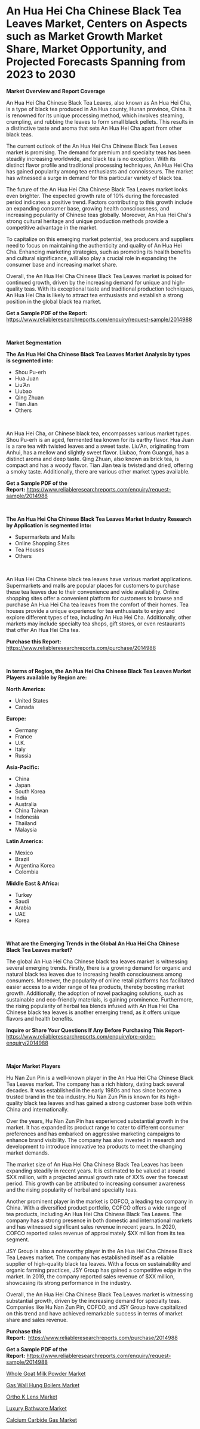 <p><h1>An Hua Hei Cha Chinese Black Tea Leaves Market, Centers on Aspects such as Market Growth Market Share, Market Opportunity, and Projected Forecasts Spanning from 2023 to 2030</h1></p><p><strong>Market Overview and Report Coverage</strong></p>
<p><p>An Hua Hei Cha Chinese Black Tea Leaves, also known as An Hua Hei Cha, is a type of black tea produced in An Hua county, Hunan province, China. It is renowned for its unique processing method, which involves steaming, crumpling, and rubbing the leaves to form small black pellets. This results in a distinctive taste and aroma that sets An Hua Hei Cha apart from other black teas.</p><p>The current outlook of the An Hua Hei Cha Chinese Black Tea Leaves market is promising. The demand for premium and specialty teas has been steadily increasing worldwide, and black tea is no exception. With its distinct flavor profile and traditional processing techniques, An Hua Hei Cha has gained popularity among tea enthusiasts and connoisseurs. The market has witnessed a surge in demand for this particular variety of black tea.</p><p>The future of the An Hua Hei Cha Chinese Black Tea Leaves market looks even brighter. The expected growth rate of 10% during the forecasted period indicates a positive trend. Factors contributing to this growth include an expanding consumer base, growing health consciousness, and increasing popularity of Chinese teas globally. Moreover, An Hua Hei Cha's strong cultural heritage and unique production methods provide a competitive advantage in the market.</p><p>To capitalize on this emerging market potential, tea producers and suppliers need to focus on maintaining the authenticity and quality of An Hua Hei Cha. Enhancing marketing strategies, such as promoting its health benefits and cultural significance, will also play a crucial role in expanding the consumer base and increasing market share.</p><p>Overall, the An Hua Hei Cha Chinese Black Tea Leaves market is poised for continued growth, driven by the increasing demand for unique and high-quality teas. With its exceptional taste and traditional production techniques, An Hua Hei Cha is likely to attract tea enthusiasts and establish a strong position in the global black tea market.</p></p>
<p><strong>Get a Sample PDF of the Report:</strong> <a href="https://www.reliableresearchreports.com/enquiry/request-sample/2014988">https://www.reliableresearchreports.com/enquiry/request-sample/2014988</a></p>
<p>&nbsp;</p>
<p><strong>Market Segmentation</strong></p>
<p><strong>The An Hua Hei Cha Chinese Black Tea Leaves Market Analysis by types is segmented into:</strong></p>
<p><ul><li>Shou Pu-erh</li><li>Hua Juan</li><li>Liu’An</li><li>Liubao</li><li>Qing Zhuan</li><li>Tian Jian</li><li>Others</li></ul></p>
<p>&nbsp;</p>
<p><p>An Hua Hei Cha, or Chinese black tea, encompasses various market types. Shou Pu-erh is an aged, fermented tea known for its earthy flavor. Hua Juan is a rare tea with twisted leaves and a sweet taste. Liu'An, originating from Anhui, has a mellow and slightly sweet flavor. Liubao, from Guangxi, has a distinct aroma and deep taste. Qing Zhuan, also known as brick tea, is compact and has a woody flavor. Tian Jian tea is twisted and dried, offering a smoky taste. Additionally, there are various other market types available.</p></p>
<p><strong>Get a Sample PDF of the Report:</strong>&nbsp;<a href="https://www.reliableresearchreports.com/enquiry/request-sample/2014988">https://www.reliableresearchreports.com/enquiry/request-sample/2014988</a></p>
<p>&nbsp;</p>
<p><strong>The An Hua Hei Cha Chinese Black Tea Leaves Market Industry Research by Application is segmented into:</strong></p>
<p><ul><li>Supermarkets and Malls</li><li>Online Shopping Sites</li><li>Tea Houses</li><li>Others</li></ul></p>
<p>&nbsp;</p>
<p><p>An Hua Hei Cha Chinese black tea leaves have various market applications. Supermarkets and malls are popular places for customers to purchase these tea leaves due to their convenience and wide availability. Online shopping sites offer a convenient platform for customers to browse and purchase An Hua Hei Cha tea leaves from the comfort of their homes. Tea houses provide a unique experience for tea enthusiasts to enjoy and explore different types of tea, including An Hua Hei Cha. Additionally, other markets may include specialty tea shops, gift stores, or even restaurants that offer An Hua Hei Cha tea.</p></p>
<p><strong>Purchase this Report:</strong>&nbsp; <a href="https://www.reliableresearchreports.com/purchase/2014988">https://www.reliableresearchreports.com/purchase/2014988</a></p>
<p>&nbsp;</p>
<p><strong>In terms of Region, the An Hua Hei Cha Chinese Black Tea Leaves Market Players available by Region are:</strong></p>
<p>
    <p> <strong> North America: </strong>
        <ul>
            <li>United States</li>
            <li>Canada</li>
        </ul>
        </p> 
    <p> <strong> Europe: </strong>
        <ul>
            <li>Germany</li>
            <li>France</li>
            <li>U.K.</li>
            <li>Italy</li>
            <li>Russia</li>
        </ul>
        </p> 
    <p> <strong> Asia-Pacific: </strong>
        <ul>
            <li>China</li>
            <li>Japan</li>
            <li>South Korea</li>
            <li>India</li>
            <li>Australia</li>
            <li>China Taiwan</li>
            <li>Indonesia</li>
            <li>Thailand</li>
            <li>Malaysia</li>
        </ul>
        </p> 
    <p> <strong> Latin America: </strong>
        <ul>
            <li>Mexico</li>
            <li>Brazil</li>
            <li>Argentina Korea</li>
            <li>Colombia</li>
        </ul>
        </p> 
    <p> <strong> Middle East & Africa: </strong>
        <ul>
            <li>Turkey</li>
            <li>Saudi</li>
            <li>Arabia</li>
            <li>UAE</li>
            <li>Korea</li>
        </ul>
    </p>
    </p>
<p>&nbsp;</p>
<p><strong>What are the Emerging Trends in the Global An Hua Hei Cha Chinese Black Tea Leaves market?</strong></p>
<p><p>The global An Hua Hei Cha Chinese black tea leaves market is witnessing several emerging trends. Firstly, there is a growing demand for organic and natural black tea leaves due to increasing health consciousness among consumers. Moreover, the popularity of online retail platforms has facilitated easier access to a wider range of tea products, thereby boosting market growth. Additionally, the adoption of novel packaging solutions, such as sustainable and eco-friendly materials, is gaining prominence. Furthermore, the rising popularity of herbal tea blends infused with An Hua Hei Cha Chinese black tea leaves is another emerging trend, as it offers unique flavors and health benefits.</p></p>
<p><strong>Inquire or Share Your Questions If Any Before Purchasing This Report</strong>- <a href="https://www.reliableresearchreports.com/enquiry/pre-order-enquiry/2014988">https://www.reliableresearchreports.com/enquiry/pre-order-enquiry/2014988</a></p>
<p>&nbsp;</p>
<p><strong>Major Market Players</strong></p>
<p><p>Hu Nan Zun Pin is a well-known player in the An Hua Hei Cha Chinese Black Tea Leaves market. The company has a rich history, dating back several decades. It was established in the early 1980s and has since become a trusted brand in the tea industry. Hu Nan Zun Pin is known for its high-quality black tea leaves and has gained a strong customer base both within China and internationally.</p><p>Over the years, Hu Nan Zun Pin has experienced substantial growth in the market. It has expanded its product range to cater to different consumer preferences and has embarked on aggressive marketing campaigns to enhance brand visibility. The company has also invested in research and development to introduce innovative tea products to meet the changing market demands.</p><p>The market size of An Hua Hei Cha Chinese Black Tea Leaves has been expanding steadily in recent years. It is estimated to be valued at around $XX million, with a projected annual growth rate of XX% over the forecast period. This growth can be attributed to increasing consumer awareness and the rising popularity of herbal and specialty teas.</p><p>Another prominent player in the market is COFCO, a leading tea company in China. With a diversified product portfolio, COFCO offers a wide range of tea products, including An Hua Hei Cha Chinese Black Tea Leaves. The company has a strong presence in both domestic and international markets and has witnessed significant sales revenue in recent years. In 2020, COFCO reported sales revenue of approximately $XX million from its tea segment.</p><p>JSY Group is also a noteworthy player in the An Hua Hei Cha Chinese Black Tea Leaves market. The company has established itself as a reliable supplier of high-quality black tea leaves. With a focus on sustainability and organic farming practices, JSY Group has gained a competitive edge in the market. In 2019, the company reported sales revenue of $XX million, showcasing its strong performance in the industry.</p><p>Overall, the An Hua Hei Cha Chinese Black Tea Leaves market is witnessing substantial growth, driven by the increasing demand for specialty teas. Companies like Hu Nan Zun Pin, COFCO, and JSY Group have capitalized on this trend and have achieved remarkable success in terms of market share and sales revenue.</p></p>
<p><strong>Purchase this Report:</strong>&nbsp;&nbsp;<a href="https://www.reliableresearchreports.com/purchase/2014988">https://www.reliableresearchreports.com/purchase/2014988</a></p>
<p></p>
<p><strong>Get a Sample PDF of the Report:</strong>&nbsp;<a href="https://www.reliableresearchreports.com/enquiry/request-sample/2014988">https://www.reliableresearchreports.com/enquiry/request-sample/2014988</a></p>
<p><p><a href="https://medium.com/@jacesipes1996/whole-goat-milk-powder-market-competitive-analysis-market-trends-and-forecast-to-2030-4131503a9f7a">Whole Goat Milk Powder Market</a></p><p><a href="https://www.linkedin.com/pulse/decoding-gas-wall-hung-boilers-market-deep-dive-latest-trends-cp9sf/">Gas Wall Hung Boilers Market</a></p><p><a href="https://github.com/merzlyukov93/Market-Research-Report-List-1/blob/main/ortho-k-lens-market.md">Ortho K Lens Market</a></p><p><a href="https://www.linkedin.com/pulse/luxury-bathware-market-share-amp-new-trends-analysis-report-h0wvf/">Luxury Bathware Market</a></p><p><a href="https://medium.com/@henrykihn/calcium-carbide-gas-market-share-evolution-and-market-growth-trends-2023-2030-a626fa5e0ce8">Calcium Carbide Gas Market</a></p></p>